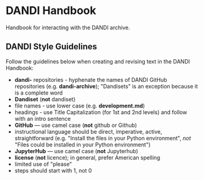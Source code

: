 # DANDI Handbook
Handbook for interacting with the DANDI archive.

## DANDI Style Guidelines

Follow the guidelines below when creating and revising text in the DANDI Handbook:

*	**dandi-** repositories - hyphenate the names of DANDI GitHub repositories (e.g. **dandi-archive**); "Dandisets" is an exception because it is a
complete word
*	**Dandiset** (**not** dandiset)
*	file names - use lower case (e.g. **development.md**)
*	headings - use Title Capitalization (for 1st and 2nd levels) and follow with an intro sentence
*	**GitHub** — use camel case (**not** github or Github)
*	instructional language should be direct, imperative, active, straightforward (e.g. "Install the files in your Python environment", *not* "Files could be installed in your Python environment")
*	**JupyterHub** — use camel case (**not** Jupyterhub)
*	**license** (**not** licence); in general, prefer American spelling
*	limited use of "please"
*	steps should start with 1, not 0
